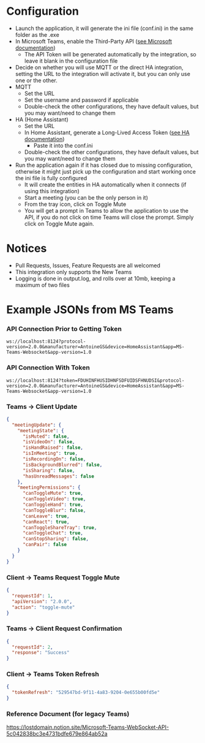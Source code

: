 # Configuration
- Launch the application, it will generate the ini file (conf.ini) in the same folder as the .exe
- In Microsoft Teams, enable the Third-Party API ([see Microsoft documentation](https://support.microsoft.com/en-us/office/connect-to-third-party-devices-in-microsoft-teams-aabca9f2-47bb-407f-9f9b-81a104a883d6?storagetype=live))
  - The API Token will be generated automatically by the integration, so leave it blank in the configuration file
- Decide on whether you will use MQTT or the direct HA integration, setting the URL to the integration will activate it, but you can only use one or the other.
- MQTT
  - Set the URL
  - Set the username and password if applicable
  - Double-check the other configurations, they have default values, but you may want/need to change them
- HA (Home Assistant)
  - Set the URL
  - In Home Assistant, generate a Long-Lived Access Token ([see HA documentation](https://developers.home-assistant.io/docs/auth_api/#long-lived-access-token))
    - Paste it into the conf.ini
  - Double-check the other configurations, they have default values, but you may want/need to change them
- Run the application again if it has closed due to missing configuration, otherwise it might just pick up the configuration and start working once the ini file is fully configured
  - It will create the entities in HA automatically when it connects (if using this integration)
  - Start a meeting (you can be the only person in it)
  - From the tray icon, click on Toggle Mute
  - You will get a prompt in Teams to allow the application to use the API, if you do not click on time Teams will close the prompt. Simply click on Toggle Mute again.

# Notices
- Pull Requests, Issues, Feature Requests are all welcomed
- This integration only supports the New Teams
- Logging is done in output.log, and rolls over at 10mb, keeping a maximum of two files

# Example JSONs from MS Teams
### API Connection Prior to Getting Token
```
ws://localhost:8124?protocol-version=2.0.0&manufacturer=AntoineGS&device=HomeAssistant&app=MS-Teams-Websocket&app-version=1.0
```
### API Connection With Token
```
ws://localhost:8124?token=FDUHINFHUSIDHNFSDFUIDSFHNUDSI&protocol-version=2.0.0&manufacturer=AntoineGS&device=HomeAssistant&app=MS-Teams-Websocket&app-version=1.0
```
### Teams -> Client Update
```json
{
  "meetingUpdate": {
    "meetingState": {
      "isMuted": false,
      "isVideoOn": false,
      "isHandRaised": false,
      "isInMeeting": true,
      "isRecordingOn": false,
      "isBackgroundBlurred": false,
      "isSharing": false,
      "hasUnreadMessages": false
    },
    "meetingPermissions": {
      "canToggleMute": true,
      "canToggleVideo": true,
      "canToggleHand": true,
      "canToggleBlur": false,
      "canLeave": true,
      "canReact": true,
      "canToggleShareTray": true,
      "canToggleChat": true,
      "canStopSharing": false,
      "canPair": false
    }
  }
}
```

### Client -> Teams Request Toggle Mute
```json
{
  "requestId": 1,
  "apiVersion": "2.0.0",
  "action": "toggle-mute"
}
```

### Teams -> Client Request Confirmation
```json
{
  "requestId": 2,
  "response": "Success"
}
```

### Client -> Teams Token Refresh
```json
{
  "tokenRefresh": "529547bd-9f11-4a83-9204-0e655b00fd5e"
}
```

### Reference Document (for legacy Teams)
https://lostdomain.notion.site/Microsoft-Teams-WebSocket-API-5c042838bc3e4731bdfe679e864ab52a
